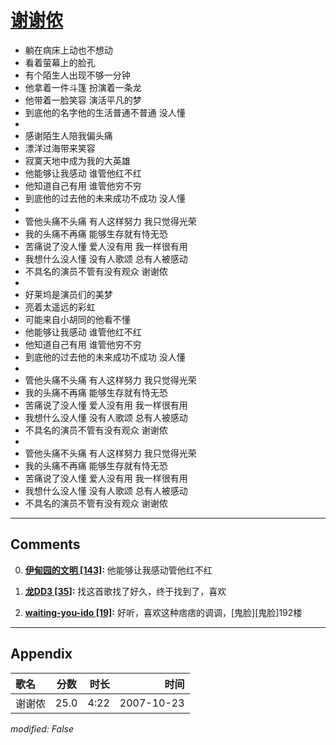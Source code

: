 # [谢谢侬](https://music.163.com/song?id=65393)

* 躺在病床上动也不想动
* 看着萤幕上的脸孔
* 有个陌生人出现不够一分钟
* 他拿着一件斗篷 扮演着一条龙
* 他带着一脸笑容 演活平凡的梦
* 到底他的名字他的生活普通不普通 没人懂
* 
* 感谢陌生人陪我偏头痛
* 漂洋过海带来笑容
* 寂寞天地中成为我的大英雄
* 他能够让我感动 谁管他红不红
* 他知道自己有用 谁管他穷不穷
* 到底他的过去他的未来成功不成功 没人懂
* 
* 管他头痛不头痛 有人这样努力 我只觉得光荣
* 我的头痛不再痛 能够生存就有恃无恐
* 苦痛说了没人懂 爱人没有用 我一样很有用
* 我想什么没人懂 没有人歌颂 总有人被感动
* 不具名的演员不管有没有观众 谢谢侬
* 
* 好莱坞是演员们的美梦
* 亮着太遥远的彩虹
* 可能来自小胡同的他看不懂
* 他能够让我感动 谁管他红不红
* 他知道自己有用 谁管他穷不穷
* 到底他的过去他的未来成功不成功 没人懂
* 
* 管他头痛不头痛 有人这样努力 我只觉得光荣
* 我的头痛不再痛 能够生存就有恃无恐
* 苦痛说了没人懂 爱人没有用 我一样很有用
* 我想什么没人懂 没有人歌颂 总有人被感动
* 不具名的演员不管有没有观众 谢谢侬
* 
* 管他头痛不头痛 有人这样努力 我只觉得光荣
* 我的头痛不再痛 能够生存就有恃无恐
* 苦痛说了没人懂 爱人没有用 我一样很有用
* 我想什么没人懂 没有人歌颂 总有人被感动
* 不具名的演员不管有没有观众 谢谢侬


---

## Comments
0. **[伊甸园的文明 \[143\]](https://music.163.com/#/user/home?id=61852550):** 他能够让我感动管他红不红

1. **[龙DD3 \[35\]](https://music.163.com/#/user/home?id=418719742):** 找这首歌找了好久，终于找到了，喜欢

2. **[waiting-you-ido \[19\]](https://music.163.com/#/user/home?id=318220026):** 好听，喜欢这种痞痞的调调，[鬼脸][鬼脸]192楼



---

## Appendix

|歌名|分数|时长|时间|
|:---|:---:|---:|---:|
|谢谢侬|25.0|4:22|2007-10-23

*modified: False*